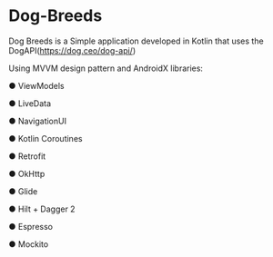 # Dog-Breeds
 Dog Breeds is a Simple application developed in Kotlin that uses the DogAPI(https://dog.ceo/dog-api/) 
 
Using MVVM design pattern and AndroidX libraries:

● ViewModels

● LiveData

● NavigationUI

● Kotlin Coroutines

● Retrofit

● OkHttp

● Glide

● Hilt + Dagger 2

● Espresso

● Mockito
